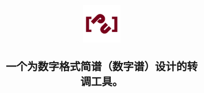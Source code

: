 <p align="center">
  <img alt="Putransfer logo" src="Resources/Putransfer.png " width="100px" />
  <h1 align="center">一个为数字格式简谱（数字谱）设计的转调工具。</h1>
</p>
